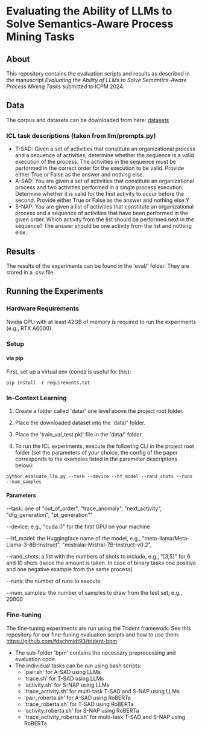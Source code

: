 # Evaluating the Ability of LLMs to Solve Semantics-Aware Process Mining Tasks

## About
This repository contains the evaluation scripts and results as described in the manuscript
<i>Evaluating the Ability of LLMs to Solve Semantics-Aware Process Mining Tasks</i> submitted to ICPM 2024.

## Data
The corpus and datasets can be downloaded from here: [datasets](https://zenodo.org/records/11276246)

### ICL task descriptions (taken from llm/prompts.py)
- T-SAD: Given a set of activities that constitute an organizational process and a sequence of activities, determine whether the sequence is a valid execution of the process. 
The activities in the sequence must be performed in the correct order for the execution to be valid.
Provide either True or False as the answer and nothing else.
- A-SAD: You are given a set of activities that constitute an organizational process and two activities performed in a single process execution. Determine whether it is valid for the first activity to occur before the second. 
Provide either True or False as the answer and nothing else.Y
- S-NAP: You are given a list of activities that constitute an organizational process and a sequence of activities that have been performed in the given order.
Which activity from the list should be performed next in the sequence? 
The answer should be one activity from the list and nothing else.

## Results
The results of the experiments can be found in the 'eval/' folder. They are stored in a .csv file 

## Running the Experiments
### Hardware Requirements
Nvidia GPU with at least 42GB of memory is required to run the experiments (e.g., RTX A6000).

### Setup 
#### via pip

First, set up a virtual env (conda is useful for this):

```shell
pip install -r requirements.txt
```

### In-Context Learning

1. Create a folder called 'data/' one level above the project root folder.
2. Place the downloaded dataset into the 'data/' folder.
3. Place the 'train_val_test.pkl' file in the 'data/' folder.

4. To run the ICL experiments, execute the following CLI in the project root folder (set the parameters of your choice, the config of the paper corresponds to the examples listed in the parameter descriptions below):
```shell
python evaluate_llm.py --task --device --hf_model --rand_shots --runs --num_samples
```

#### Parameters
--task: one of "out_of_order", "trace_anomaly", "next_activity", "dfg_generation", "pt_generation""

--device: e.g., "cuda:0" for the first GPU on your machine

--hf_model: the Huggingface name of the model, e.g., "meta-llama/Meta-Llama-3-8B-Instruct", "mistralai-Mistral-7B-Instruct-v0.2", 

--rand_shots: a list with the numbers of shots to include, e.g., "[3,5]" for 6 and 10 shots (twice the amount is taken.
In case of binary tasks one positive and one negative example from the same process)

--runs: the number of runs to execute

--num_samples: the number of samples to draw from the test set, e.g., 20000

### Fine-tuning
The fine-tuning experiments are run using the Trident framework. See this repository for our fine-funing evaluation scripts and how to use them:
https://github.com/fdschmidt93/trident-bpm
- The sub-folder 'bpm' contains the necessary preprocessing and evaluation code.
- The individual tasks can be run using bash scripts:
    - 'pair.sh' for A-SAD using LLMs
    - 'trace.sh' for T-SAD using LLMs
    - 'activity.sh' for S-NAP using LLMs
    - 'trace_activity.sh' for multi-task T-SAD and S-NAP using LLMs
    - 'pair_roberta.sh' for A-SAD using RoBERTa
    - 'trace_roberta.sh' for T-SAD using RoBERTa
    - 'activity_roberta.sh' for S-NAP using RoBERTa
    - 'trace_activity_roberta.sh' for multi-task T-SAD and S-NAP using RoBERTa
